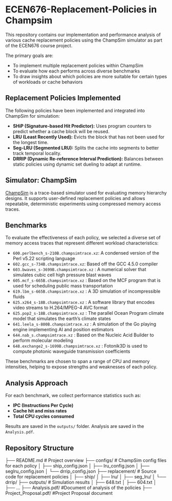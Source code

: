 # ECEN676-Replacement-Policies in Champsim 

This repository contains our implementation and performance analysis of various cache replacement policies using the ChampSim simulator as part of the ECEN676 course project.

The primary goals are:
- To implement multiple replacement policies within ChampSim
- To evaluate how each performs across diverse benchmarks
- To draw insights about which policies are more suitable for certain types of workloads or cache behaviors

##  Replacement Policies Implemented

The following policies have been implemented and integrated into ChampSim for simulation:

- **SHiP (Signature-based Hit Predictor):** Uses program counters to predict whether a cache block will be reused.
- **LRU (Least Recently Used):** Evicts the block that has not been used for the longest time.
- **Seg-LRU (Segmented LRU):** Splits the cache into segments to better track temporal locality.
- **DRRIP (Dynamic Re-reference Interval Prediction):** Balances between static policies using dynamic set dueling to adapt at runtime.

##  Simulator: ChampSim

[ChampSim](https://github.com/ChampSim/ChampSim) is a trace-based simulator used for evaluating memory hierarchy designs. It supports user-defined replacement policies and allows repeatable, deterministic experiments using compressed memory access traces.

## Benchmarks

To evaluate the effectiveness of each policy, we selected a diverse set of memory access traces that represent different workload characteristics:

- `600.perlbench_s-210B.champsimtrace.xz`: A condensed version of the Perl v5.22 scripting language 
- `602.gcc_s-734B.champsimtrace.xz`: Based off the GCC 4.5.0 compiler 
- `603.bwaves_s-3699B.champsimtrace.xz` : A numerical solver that simulates cubic cell high pressure blast waves
- `605.mcf_s-665B.champsimtrace.xz` : Based on the MCF program that is used for scheduling public mass transportation
- `619.lbm_s-665B.champsimtrace.xz` : A 3D simulation of incompressible fluids
- `625.x264_s-18B.champsimtrace.xz` : A software library that encodes video streams to H.264/MPEG-4 AVC format
- `625.pop2_s-18B.champsimtrace.xz` : The parallel Ocean Program climate model that simulates the earth’s climate states
- `641.leela_s-800B.champsimtrace.xz` : A simulation of the Go playing engine implementing AI and position estimators
- `644.nab_s.champsimtrace.xz` : Based on the Nucleic Acid Builder to perform molecular modeling
- `648.exchange2_s-1699B.champsimtrace.xz` : Fotonik3D is used to compute photonic waveguide transmission coefficients

These benchmarks are chosen to span a range of CPU and memory intensities, helping to expose strengths and weaknesses of each policy.

## Analysis Approach

For each benchmark, we collect performance statistics such as:

- **IPC (Instructions Per Cycle)**
- **Cache hit and miss rates**
- **Total CPU cycles consumed**

Results are saved in the `outputs/` folder. 
Analysis are saved in the `Analysis.pdf`.  

## Repository Structure



├── README.md                   # Project overview
├── configs/                    # ChampSim config files for each policy
│   ├── ship_config.json
│   ├── lru_config.json
│   ├── seglru_config.json
│   └── drrip_config.json
├── replacement/                # Source code for replacement policies
│   ├── ship/
│   ├── lru/
│   ├── seg_lru/
│   └── drrip/
├── outputs/                     # Simulation results
│   ├── 648.txt
│   ├── 604.txt
│   ├── ...
├── Analysis.pdf/             #Document of analysis of the policies 
├── Project_Proposal.pdf/     #Project Proposal document
